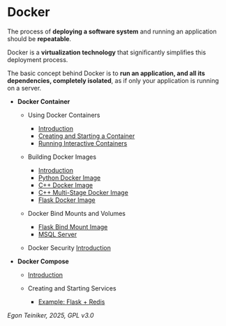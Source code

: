 # Docker 

The process of **deploying a software system** and running an application 
should be **repeatable**. 

Docker is a **virtualization technology** that significantly simplifies this 
deployment process.

The basic concept behind Docker is to **run an application, and all its 
dependencies, completely isolated**, as if only your application is 
running on a server.


* **Docker Container** 
    - Using Docker Containers    
        - [Introduction](docker-container/introduction/README.md)
        - [Creating and Starting a Container](docker-container/docker-nginx/)
        - [Running Interactive Containers](docker-container/docker-busybox/)
    
    - Building Docker Images
        - [Introduction](docker-container/docker-build/README.md)
        - [Python Docker Image](docker-container/docker-python/)
        - [C++ Docker Image](docker-container/docker-cxx/)
        - [C++ Multi-Stage Docker Image](docker-container/docker-cxx-multi-stage/)
        - [Flask Docker Image](docker-container/docker-flask/)

    - Docker Bind Mounts and Volumes 
        - [Flask Bind Mount Image](docker-container/docker-flask-mount/)       
        - [MSQL Server](docker-container/docker-mysql/)

    - Docker Security
        [Introduction](docker-container/docker-security/README.md)


* **Docker Compose**
    - [Introduction](docker-compose/introduction/README.md)

    - Creating and Starting Services
        - [Example: Flask + Redis](docker-compose/compose-flask/)


*Egon Teiniker, 2025, GPL v3.0*